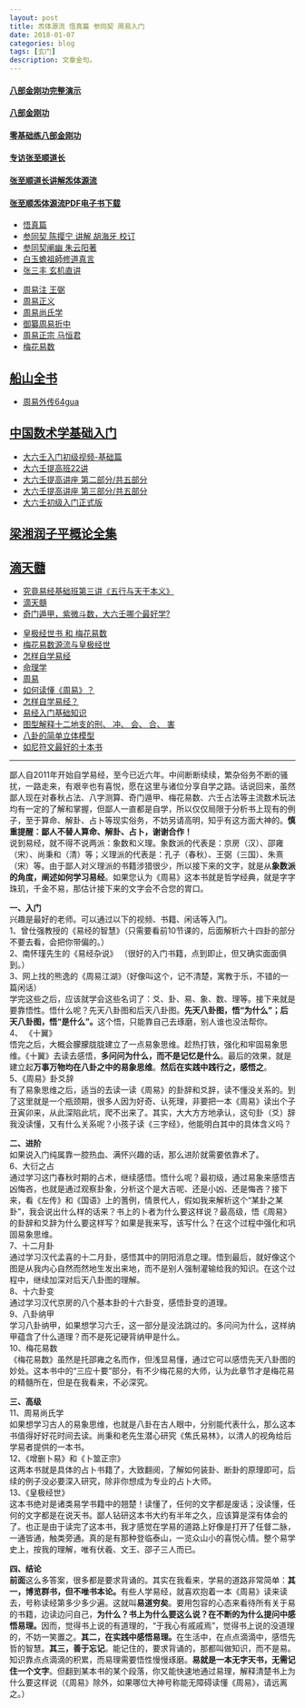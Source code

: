 ```yaml
---
layout: post
title: 炁体源流 悟真篇 参同契 周易入门
date: 2018-01-07
categories: blog
tags: [玄门]
description: 文章金句。
---
```



#### [八部金刚功完整演示](https://www.bilibili.com/video/av7606746)
#### [八部金刚功](https://www.bilibili.com/video/av10982882?from=search&seid=17296101072082020044)
#### [零基础练八部金刚功](http://www.360doc.com/content/17/0729/00/4310195_675013196.shtml#)


#### [专访张至顺道长](https://www.bilibili.com/video/av9273177/?p=2)
#### [张至顺道长讲解炁体源流](http://tv.dsqndh.com/?jk=http%3A%2F%2Fjqaaa.com%2Fjx.php%3Furl%3D&url=https%3A%2F%2Fv.youku.com%2Fv_show%2Fid_XNjQyNDUyOTUy.html)
#### [张至顺炁体源流PDF电子书下载](http://daoyi.yuexinli.com/?s=%E7%82%81%E4%BD%93%E6%BA%90%E6%B5%81)


- [悟真篇](https://so.gushiwen.org/guwen/book_159.aspx)
- [参同契 陈撄宁 讲解 胡海牙 校订 ](http://www.dadaojiayuan.com/cache/cj_info339-49-1.html)
- [参同契阐幽 朱云阳著](http://www.360doc.cn/article/12994104_303997875.html)
- [白玉蟾祖師修道真言](http://bbs.tianya.cn/post-16-859934-1.shtml)
- [张三丰 玄机直讲](http://www.360doc.com/content/14/1226/14/15585030_435910949.shtml)

<p>
  </p>
  
- [周易注 王弼](http://book.sbkk8.com/gudai/yijingshuji/zhouyizhu/)
- [周易正义](http://yuedu.163.com/source/01df5ce8-48ea-4400-b68f-68f4ca9ce907_4)
- [周易尚氏学](http://yuedu.163.com/source/5deab14e510b48d588ee7adb214d0984_4)
- [御纂周易折中](http://yuedu.163.com/source/68ef95c46f4d4961a0634f7353f2b545_4)
- [周易正宗 马恒君](https://zhidao.baidu.com/share/19aa889aa5d5ed27824fc484bfa9ff8c.html)
- [梅花易数](http://book.sbkk8.com/gudai/yijingshuji/meihuayishu/)


## [船山全书](http://www.ximalaya.com/8524809/album/?q=%E8%88%B9%E5%B1%B1%E5%85%A8%E4%B9%A6)
- [周易外传64gua](http://www.64gua.com/ebook/zyyj/)


## [中国数术学基础入门](https://www.bilibili.com/video/av15187264/)
- [大六壬入门初级视频-基础篇](https://www.bilibili.com/video/av14732315/)<br>
- [大六壬提高班22讲](https://www.bilibili.com/video/av12182721/)
- [大六壬提高讲座 第二部分/共五部分](https://www.bilibili.com/video/av18912694/)
- [大六壬提高讲座 第三部分/共五部分](https://www.bilibili.com/video/av22815135)
- [大六壬初级入门正式版](https://www.bilibili.com/video/av19830524/)

## [梁湘润子平概论全集](https://space.bilibili.com/94832150?from=search&seid=15360690948402010774#/video?tid=0&page=1&keyword=&order=pubdate)

## [滴天髓](https://space.bilibili.com/14913263?from=search&seid=12832460799862798786#/)
- [究竟易经基础班第三讲《五行与天干本义》](http://v.youku.com/v_show/id_XMTgyMjY5ODQxNg==.html?spm=a2hzp.8253869.0.0)
- [滴天髓](http://www.64gua.com/ebook/dts/)
- [奇门遁甲，紫微斗数，大六壬哪个最好学?](https://www.jianshu.com/p/e58dae2e0903)

<p>
  </p>

- [ 皇极经世书 和 梅花易数](https://www.zhihu.com/question/26680431)<br>
- [ 梅花易数源流与皇极经世](https://mp.weixin.qq.com/s/7vBIB3T55XcdOfqtWVoEVQ)
- [怎样自学易经](https://www.zhihu.com/question/19622720/answer/136645548)<br>
- [命理学](https://www.zhihu.com/collection/131783731)<br>
- [周易](https://www.zhihu.com/collection/166798187)<br>
- [如何读懂《周易》？](https://www.zhihu.com/question/20428195?sort=created)<br>
- [怎样自学易经？](https://www.zhihu.com/question/19622720)<br>
- [易经入门基础知识](http://book.sbkk8.com/gudai/yijingshuji/yijingrumen/)
- [图型解释十二地支的刑、 冲、 会、 合、 害](http://www.360doc.com/content/15/0802/23/8780464_489131294.shtml)
- [八卦的简单立体模型](http://www.360doc.cn/article/58423_3263026.html)
- [如尼符文最好的十本书](https://mp.weixin.qq.com/s/O-bw2NPsdPOCHcrhRjYuHw)

----

鄙人自2011年开始自学易经，至今已近六年。中间断断续续，繁杂俗务不断的骚扰，一路走来，有艰辛也有喜悦，愿在这里与诸位分享自学之路。话说回来，虽然鄙人现在对春秋占法、八字测算、奇门遁甲、梅花易数、六壬占法等主流数术玩法均有一定的了解和掌握，但鄙人一直都是自学，所以仅仅局限于分析书上现有的例子，至于算命、解卦、占卜等现实俗务，不妨另请高明，知乎有这方面大神的。<b>慎重提醒：鄙人不替人算命、解卦、占卜，谢谢合作！</b><br>说到易经，就不得不说两派：象数和义理。象数派的代表是：京房（汉）、邵雍（宋）、尚秉和（清）等；义理派的代表是：孔子（春秋）、王弼（三国）、朱熹（宋）等。由于鄙人对义理派的书籍涉猎很少，所以接下来的文字，就是从<b>象数派的角度，阐述如何学习易经</b>。如果您认为《周易》这本书就是哲学经典，就是字字珠玑，千金不易，那估计接下来的文字会不合您的胃口。<br><b>

一、入门</b><br>    兴趣是最好的老师。可以通过以下的视频、书籍、闲话等入门。<br>    1、曾仕强教授的《易经的智慧》（只需要看前10节课的，后面解析六十四卦的部分不要去看，会把你带偏的。）<br>    2、南怀瑾先生的《易经杂说》 （很好的入门书籍，点到即止，但又确实面面俱到。） <br>    3、网上找的熊逸的《周易江湖》（好像叫这个，记不清楚，寓教于乐，不错的一篇闲话）<br>    学完这些之后，应该就学会这些名词了：爻、卦、易、象、数、理等。接下来就是要靠悟性。悟什么呢？先天八卦图和后天八卦图。<b>先天八卦图，悟“为什么”；后天八卦图，悟“是什么”。</b>这个悟，只能靠自己去琢磨，别人谁也没法帮你。<br>    4、 《十翼》<br>    悟完之后，大概会朦朦胧胧建立了一点易象思维。趁热打铁，强化和牢固易象思维。《十翼》去读去感悟，<b>多问问为什么，而不是记忆是什么</b>。最后的效果，就是建立起<b>万事万物均在八卦之中的易象思维</b>。<b>然后在实践中践行之，感悟之</b>。<br>    5、《周易》卦爻辞<br>     有了易象思维之后，适当的去读一读《周易》的卦辞和爻辞，读不懂没关系的。到了这里就是一个瓶颈期，很多人因为好奇、认死理，非要把一本《周易》读出个子丑寅卯来，从此深陷此坑，爬不出来了。其实，大大方方地承认，这句卦（爻）辞我没读懂，又有什么关系呢？小孩子读《三字经》，他能明白其中的具体含义吗？<br><b>
 
二、进阶</b><br>    如果说入门纯属靠一腔热血、满怀兴趣的话，那么进阶就需要依靠术了。<br>    6、大衍之占<br>    通过学习这门春秋时期的占术，继续感悟。悟什么呢？最初级，通过易象来感悟吉凶悔吝，也就是通过观察卦象，分析这个是大吉呢、还是小凶、还是悔吝？接下来，看《左传》和《国语》上的蓍例，情景代人，假如我来解析这个“某卦之某卦”，我会说出什么样的话来？书上的卜者为什么要这样说？最高级，悟《周易》的卦辞和爻辞为什么要这样写？如果是我来写，该写什么？在这个过程中强化和巩固易象思维。<br>    7、十二月卦<br>    通过学习汉代孟喜的十二月卦，感悟其中的阴阳消息之理。悟到最后，就好像这个图是从我内心自然而然地生发出来地，而不是别人强制灌输给我的知识。在这个过程中，继续加深对后天八卦图的理解。<br>    8、十六卦变<br>    通过学习汉代京房的八个基本卦的十六卦变，感悟卦变的道理。<br>    9、八卦纳甲<br>    学习八卦纳甲，如果想学习六壬，这一部分是没法跳过的。多问问为什么，这样纳甲蕴含了什么道理？而不是死记硬背纳甲是什么。<br>    10、梅花易数<br>    《梅花易数》虽然是托邵雍之名而作，但浅显易懂，通过它可以感悟先天八卦图的妙处。这本书中的“三应十要”部分，有不少梅花易的大师，认为此章节才是梅花易的精髓所在，但是在我看来，不必深究。<br><b>

三、高级</b><br>    11、周易尚氏学<br>     如果想学习古人的易象思维，也就是八卦在古人眼中，分别能代表什么，那么这本书值得好好花时间去读。尚秉和老先生潜心研究《焦氏易林》，以清人的视角给后学易者提供的一本书。<br>    12、《增删卜易》和《卜筮正宗》<br>    这两本书就是具体的占卜书籍了，大致翻阅，了解如何装卦、断卦的原理即可，后续的例子没必要深入研究，除非你想成为专业的占卜大师。<br>    13、《皇极经世》<br>    这本书绝对是诸类易学书籍中的翘楚！读懂了，任何的文字都是废话；没读懂，任何的文字都是在说天书。鄙人钻研这本书大约有半年之久，应该算是深有体会的了。也正是由于读完了这本书，我才感觉在学易的道路上好像是打开了任督二脉，一通皆通，触类旁通。真的是有那种登临泰山，一览众山小的喜悦心情。整个易学史上，按我的理解，唯有伏羲、文王、邵子三人而已。<br><b>
  
四、结论</b><br><b>    前面</b>这么多答案，很多都是要求背诵的。其实在我看来，学易的道路非常简单：<b>其一，博览群书，但不唯书本论。</b>有些人学易经，就喜欢抱着一本《周易》读来读去，号称读经第多少多少遍。这就叫<b>易道穷矣</b>。要用包容的心态来看待所有关于易的书籍，边读边问自己，<b>为什么？书上为什么要这么说？在不断的为什么提问中感悟易理。</b>因而，觉得书上说的有道理的，“于我心有戚戚焉”，觉得书上说的没道理的，不妨一笑置之。<b>其二，在实践中感悟易理。</b>在生活中，在点点滴滴中，感悟先哲的智慧。<b>其三，善于忘记</b>。能记住的，要求背诵的，那都叫做知识，而不是易。知识靠点点滴滴的积累，而易理需要悟性慢慢琢磨。<b>易就是一本无字天书，无需记住一个文字</b>。但翻到某本书的某个段落，你又能快速地通过易理，解释清楚书上为什么要这样说（《周易》除外，如果哪位大神号称能无障碍读懂《周易》，请远离之。）
